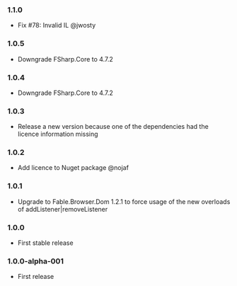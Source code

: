 ### 1.1.0

* Fix #78: Invalid IL @jwosty

### 1.0.5

* Downgrade FSharp.Core to 4.7.2

### 1.0.4

* Downgrade FSharp.Core to 4.7.2

### 1.0.3

* Release a new version because one of the dependencies had the licence information missing

### 1.0.2

* Add licence to Nuget package @nojaf

### 1.0.1

* Upgrade to Fable.Browser.Dom 1.2.1 to force usage of the new overloads of addListener|removeListener

### 1.0.0

* First stable release

### 1.0.0-alpha-001

* First release
